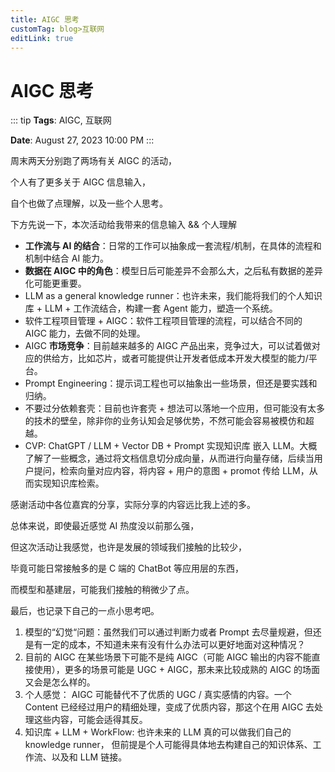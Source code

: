 ```yaml
---
title: AIGC 思考
customTag: blog>互联网
editLink: true
---
```


# AIGC 思考

::: tip
**Tags**: AIGC, 互联网

**Date**: August 27, 2023 10:00 PM
:::

周末两天分别跑了两场有关 AIGC 的活动，

个人有了更多关于 AIGC 信息输入，

自个也做了点理解，以及一些个人思考。

下方先说一下，本次活动给我带来的信息输入 && 个人理解

- ****工作流与 AI 的结合****：日常的工作可以抽象成一套流程/机制，在具体的流程和机制中结合 AI 能力。
- ****数据在 AIGC 中的角色****：模型日后可能差异不会那么大，之后私有数据的差异化可能更重要。
- LLM as a general knowledge runner：也许未来，我们能将我们的个人知识库 + LLM + 工作流结合，构建一套 Agent 能力，塑造一个系统。
- 软件工程项目管理 + AIGC：软件工程项目管理的流程，可以结合不同的 AIGC 能力，去做不同的处理。
- AIGC ****市场竞争****：目前越来越多的 AIGC 产品出来，竞争过大，可以试着做对应的供给方，比如芯片，或者可能提供让开发者低成本开发大模型的能力/平台。
- Prompt Engineering：提示词工程也可以抽象出一些场景，但还是要实践和归纳。
- 不要过分依赖套壳：目前也许套壳 + 想法可以落地一个应用，但可能没有太多的技术的壁垒，除非你的业务认知会足够优势，不然可能会容易被模仿和超越。
- CVP: ChatGPT / LLM + Vector DB + Prompt 实现知识库 嵌入 LLM。大概了解了一些概念，通过将文档信息切分成向量，从而进行向量存储，后续当用户提问，检索向量对应内容，将内容 + 用户的意图 + promot 传给 LLM，从而实现知识库检索。

感谢活动中各位嘉宾的分享，实际分享的内容远比我上述的多。

总体来说，即使最近感觉 AI 热度没以前那么强，

但这次活动让我感觉，也许是发展的领域我们接触的比较少，

毕竟可能日常接触多的是 C 端的 ChatBot 等应用层的东西，

而模型和基建层，可能我们接触的稍微少了点。

最后，也记录下自己的一点小思考吧。

1. 模型的“幻觉“问题：虽然我们可以通过判断力或者 Prompt 去尽量规避，但还是有一定的成本，不知道未来有没有什么办法可以更好地面对这种情况？
2. 目前的 AIGC 在某些场景下可能不是纯 AIGC（可能 AIGC 输出的内容不能直接使用），更多的场景可能是 UGC + AIGC，那未来比较成熟的 AIGC 的场面又会是怎么样的。
3. 个人感觉： AIGC 可能替代不了优质的 UGC / 真实感情的内容。一个 Content 已经经过用户的精细处理，变成了优质内容，那这个在用 AIGC 去处理这些内容，可能会适得其反。
4. 知识库 + LLM + WorkFlow: 也许未来的 LLM 真的可以做我们自己的 knowledge runner， 但前提是个人可能得具体地去构建自己的知识体系、工作流、以及和 LLM 链接。